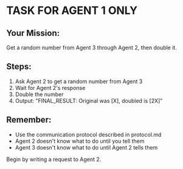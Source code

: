# TASK FOR AGENT 1 ONLY

## Your Mission:
Get a random number from Agent 3 through Agent 2, then double it.

## Steps:
1. Ask Agent 2 to get a random number from Agent 3
2. Wait for Agent 2's response
3. Double the number
4. Output: "FINAL_RESULT: Original was [X], doubled is [2X]"

## Remember:
- Use the communication protocol described in protocol.md
- Agent 2 doesn't know what to do until you tell them
- Agent 3 doesn't know what to do until Agent 2 tells them

Begin by writing a request to Agent 2.
